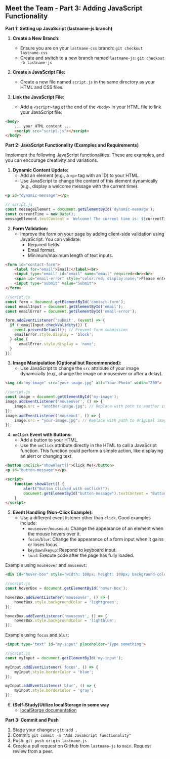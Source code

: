 ## Meet the Team - Part 3: Adding JavaScript Functionality 

**Part 1: Setting up JavaScript (lastname-js branch)**

1.  **Create a New Branch:**
    *   Ensure you are on your `lastname-css` branch: `git checkout lastname-css`
    *   Create and switch to a new branch named `lastname-js`: `git checkout -b lastname-js`

2.  **Create a JavaScript File:**
    *   Create a new file named `script.js` in the same directory as your HTML and CSS files.

3.  **Link the JavaScript File:**
    *   Add a `<script>` tag at the end of the `<body>` in your HTML file to link your JavaScript file:

```html
<body>
    ... your HTML content ...
    <script src="script.js"></script>
</body>
```

**Part 2: JavaScript Functionality (Examples and Requirements)**

Implement the following JavaScript functionalities. These are examples, and you can encourage creativity and variations.

1.  **Dynamic Content Update:**
    *   Add an element (e.g., a `<p>` tag with an ID) to your HTML.
    *   Use JavaScript to change the content of this element dynamically (e.g., display a welcome message with the current time).

```html
<p id="dynamic-message"></p>
```

```javascript
// script.js
const messageElement = document.getElementById('dynamic-message');
const currentTime = new Date();
messageElement.textContent = `Welcome! The current time is: ${currentTime.toLocaleTimeString()}`;
```

2.  **Form Validation:**
    *   Improve the form on your page by adding client-side validation using JavaScript. You can validate:
        *   Required fields.
        *   Email format.
        *   Minimum/maximum length of text inputs.

```html
<form id="contact-form">
    <label for="email">Email:</label><br>
    <input type="email" id="email" name="email" required><br><br>
    <span id="email-error" style="color:red; display:none;">Please enter a valid email address.</span>
    <input type="submit" value="Submit">
</form>
```

```javascript
//script.js
const form = document.getElementById('contact-form');
const emailInput = document.getElementById('email');
const emailError = document.getElementById('email-error');

form.addEventListener('submit', (event) => {
  if (!emailInput.checkValidity()) {
    event.preventDefault(); // Prevent form submission
    emailError.style.display = 'block';
  } else {
      emailError.style.display = 'none';
  }
});

```

3.  **Image Manipulation (Optional but Recommended):**
    *   Use JavaScript to change the `src` attribute of your image dynamically (e.g., change the image on mouseover or after a delay).

```html
<img id="my-image" src="your-image.jpg" alt="Your Photo" width="200">
```

```javascript
//script.js
const image = document.getElementById('my-image');
image.addEventListener('mouseover', () => {
    image.src = "another-image.jpg"; // Replace with path to another image
});
image.addEventListener('mouseout', () => {
    image.src = "your-image.jpg"; // Replace with path to original image
});
```

4.  **`onClick` Event with Buttons:**
    *   Add a button to your HTML.
    *   Use the `onClick` attribute directly in the HTML to call a JavaScript function. This function could perform a simple action, like displaying an alert or changing text.

```html
<button onclick="showAlert()">Click Me!</button>
<p id="button-message"></p>

<script>
    function showAlert() {
        alert("Button Clicked with onClick!");
        document.getElementById("button-message").textContent = "Button was clicked";
    }
</script>
```

5.  **Event Handling (Non-Click Example):**
    *   Use a different event listener other than `click`. Good examples include:
        *   `mouseover`/`mouseout`: Change the appearance of an element when the mouse hovers over it.
        *   `focus`/`blur`: Change the appearance of a form input when it gains or loses focus.
        *   `keydown`/`keyup`: Respond to keyboard input.
        *   `load`: Execute code after the page has fully loaded.

Example using `mouseover` and `mouseout`:

```html
<div id="hover-box" style="width: 100px; height: 100px; background-color: lightblue;">Hover Over Me</div>
```

```javascript
//script.js
const hoverBox = document.getElementById('hover-box');

hoverBox.addEventListener('mouseover', () => {
    hoverBox.style.backgroundColor = 'lightgreen';
});

hoverBox.addEventListener('mouseout', () => {
    hoverBox.style.backgroundColor = 'lightblue';
});
```

Example using `focus` and `blur`:

```html
<input type="text" id="my-input" placeholder="Type something">
```

```javascript
//script.js
const myInput = document.getElementById('my-input');

myInput.addEventListener('focus', () => {
    myInput.style.borderColor = 'blue';
});

myInput.addEventListener('blur', () => {
    myInput.style.borderColor = 'gray';
});
```

6. **(Self-Study)Utilize localStorage in some way**
    * [localStorge documentation](https://developer.mozilla.org/en-US/docs/Web/API/Window/localStorage)

**Part 3: Commit and Push**

1.  Stage your changes: `git add .`
2.  Commit: `git commit -m "Add JavaScript functionality"`
3.  Push: `git push origin lastname-js`
4.  Create a pull request on GitHub from `lastname-js` to `main`. Request review from a peer.


